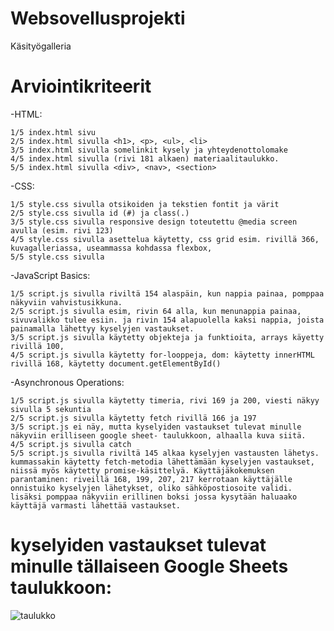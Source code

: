 # Websovellusprojekti
 Käsityögalleria


# Arviointikriteerit
-HTML:
```
1/5 index.html sivu
2/5 index.html sivulla <h1>, <p>, <ul>, <li>
3/5 index.html sivulla somelinkit kysely ja yhteydenottolomake
4/5 index.html sivulla (rivi 181 alkaen) materiaalitaulukko.
5/5 index.html sivulla <div>, <nav>, <section>
```
-CSS:
```
1/5 style.css sivulla otsikoiden ja tekstien fontit ja värit
2/5 style.css sivulla id (#) ja class(.)
3/5 style.css sivulla responsive design toteutettu @media screen avulla (esim. rivi 123) 
4/5 style.css sivulla asettelua käytetty, css grid esim. rivillä 366, kuvagalleriassa, useammassa kohdassa flexbox,
5/5 style.css sivulla
```
-JavaScript Basics:
```
1/5 script.js sivulla riviltä 154 alaspäin, kun nappia painaa, pomppaa näkyviin vahvistusikkuna.
2/5 script.js sivulla esim, rivin 64 alla, kun menunappia painaa, sivuvalikko tulee esiin. ja rivin 154 alapuolella kaksi nappia, joista painamalla lähettyy kyselyjen vastaukset.
3/5 script.js sivulla käytetty objekteja ja funktioita, arrays käyetty rivillä 100,
4/5 script.js sivulla käytetty for-looppeja, dom: käytetty innerHTML rivillä 168, käytetty document.getElementById()
```
-Asynchronous Operations:
```
1/5 script.js sivulla käytetty timeria, rivi 169 ja 200, viesti näkyy sivulla 5 sekuntia
2/5 script.js sivulla käytetty fetch rivillä 166 ja 197 
3/5 script.js ei näy, mutta kyselyiden vastaukset tulevat minulle näkyviin erilliseen google sheet- taulukkoon, alhaalla kuva siitä.
4/5 script.js sivulla catch
5/5 script.js sivulla riviltä 145 alkaa kyselyjen vastausten lähetys. kummassakin käytetty fetch-metodia lähettämään kyselyjen vastaukset, niissä myös käytetty promise-käsittelyä. Käyttäjäkokemuksen parantaminen: riveillä 168, 199, 207, 217 kerrotaan käyttäjälle onnistuiko kyselyjen lähetykset, oliko sähköpostiosoite validi. lisäksi pomppaa näkyviin erillinen boksi jossa kysytään haluaako käyttäjä varmasti lähettää vastaukset.
```


# kyselyiden vastaukset tulevat minulle tällaiseen Google Sheets taulukkoon:
![taulukko](https://github.com/nooruuw/Websovellusprojekti/assets/123464212/7af27d9d-1ca0-4c2e-956e-904da4dea311)
